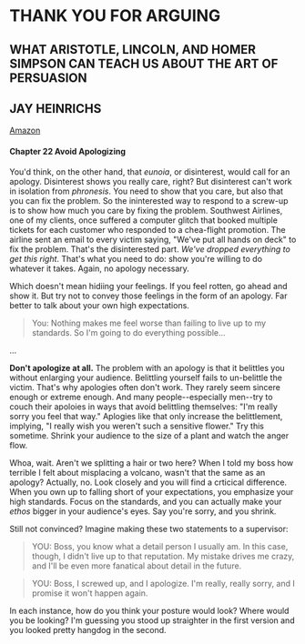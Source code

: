 # THANK YOU FOR ARGUING
## WHAT ARISTOTLE, LINCOLN, AND HOMER SIMPSON CAN TEACH US ABOUT THE ART OF PERSUASION
## JAY HEINRICHS
[Amazon](https://www.amazon.com/Thank-You-Arguing-Revised-Updated/dp/0385347758/ref=sr_1_1?ie=UTF8&qid=1488659508&sr=8-1&keywords=THANK+YOU+for+arguing)

#### Chapter 22 Avoid Apologizing 
You'd think, on the other hand, that _eunoia_, or disinterest, would call for an apology. Disinterest shows you really care, right? But disinterest can't work in isolation from _phronesis_. You need to show that you care, but also that you can fix the problem. So the ininterested way to respond to a screw-up is to show how much you care by fixing the problem. Southwest Airlines, one of my clients, once suffered a computer glitch that booked multiple tickets for each customer who responded to a chea-flight promotion. The airline sent an email to every victim saying, "We've put all hands on deck" to fix the problem. That's the disinterested part. _We've dropped everything to get this right_. That's what you need to do: show you're willing to do whatever it takes. Again, no apology necessary.
  
Which doesn't mean hidiing your feelings. If you feel rotten, go ahead and show it. But try not to convey those feelings in the form of an apology. Far better to talk about your own high expectations. 

> You: Nothing makes me feel worse than failing to live up  to my standards. So I'm going to do everything possible...
  
...
  
**Don't apologize at all.** The problem with an apology is that it belittles you without enlarging your audience. Belittling yourself fails to un-belittle the victim. That's why apologies often don't work. They rarely seem sincere enough or extreme enough. And many people--especially men--try to couch their apoloies in ways that avoid belittling themselves: "I'm really sorry you feel that way." Aplogies like that only increase the belittlement, implying, "I really wish you weren't such a sensitive flower." Try this sometime. Shrink your audience to the size of a plant and watch the anger flow.  

Whoa, wait. Aren't we splitting a hair or two here? When I told my boss how terrible I felt about misplacing a volcano, wasn't that the same as an apology? Actually, no. Look closely and you will find a crticical difference. When you own up to falling short of your expectations, you emphasize your high standards. Focus on the standards, and you can actually make your _ethos_ bigger in your audience's eyes. Say you're sorry, and you shrink.  

Still not convinced? Imagine making these two statements to a supervisor:

> YOU: Boss, you know what a detail person I usually am. In this case, though, I didn't live up to that reputation. My mistake drives me crazy, and I'll be even more fanatical about detail in the future.  

> YOU: Boss, I screwed up, and I apologize. I'm really, really sorry, and I promise it won't happen again.

In each instance, how do you think your posture would look? Where would you be looking? I'm guessing you stood up straighter in the first version and you looked pretty hangdog in the second.
